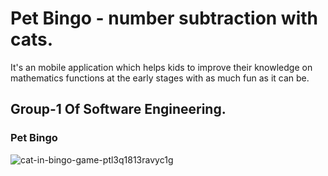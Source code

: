 
 # Pet Bingo - number subtraction with cats.
It's an mobile application which helps kids to 
improve their knowledge on mathematics functions at the 
early stages with as much fun as it can be. 

## Group-1 Of Software Engineering.


### Pet Bingo

![cat-in-bingo-game-ptl3q1813ravyc1g](https://user-images.githubusercontent.com/112659317/199659279-d6772e6a-6c54-4a2f-a9db-08d6ebb0ed08.jpeg)



